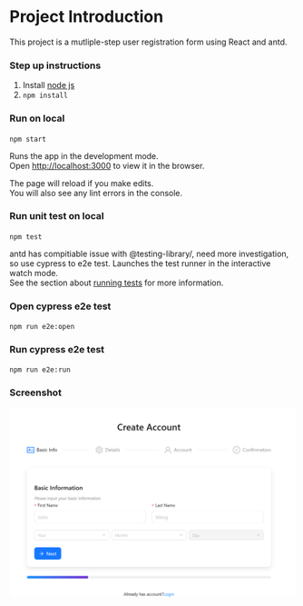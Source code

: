# Project Introduction

This project is a mutliple-step user registration form using React and antd.

### Step up instructions 
1. Install [node js](https://nodejs.p2hp.com/download/)
2. `npm install`


### Run on local
`npm start`

Runs the app in the development mode.\
Open [http://localhost:3000](http://localhost:3000) to view it in the browser.

The page will reload if you make edits.\
You will also see any lint errors in the console.

### Run unit test on local
`npm test`

antd has compitiable issue with @testing-library/, need more investigation, so use cypress to e2e test.
Launches the test runner in the interactive watch mode.\
See the section about [running tests](https://facebook.github.io/create-react-app/docs/running-tests) for more information.

### Open cypress e2e test
`npm run e2e:open`

### Run cypress e2e test
`npm run e2e:run`

### Screenshot
![Screenshot](./screenshot.png)